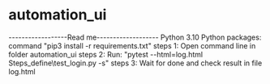 # automation_ui
------------------Read me-------------------
Python 3.10
Python packages: command "pip3 install -r requirements.txt"
steps 1: Open command line in folder automation_ui
steps 2: Run: "pytest --html=log.html Steps_define\test_login.py -s"
steps 3: Wait for done and check result in file log.html
